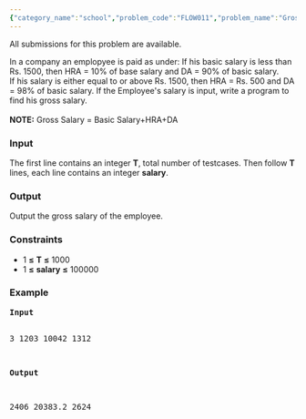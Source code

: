 ```yaml
---
{"category_name":"school","problem_code":"FLOW011","problem_name":"Gross Salary","languages_supported":{"0":"ADA","1":"ASM","2":"BASH","3":"BF","4":"C","5":"C99 strict","6":"CAML","7":"CLOJ","8":"CLPS","9":"CPP 4.3.2","10":"CPP 4.9.2","11":"CPP14","12":"CS2","13":"D","14":"ERL","15":"FORT","16":"FS","17":"GO","18":"HASK","19":"ICK","20":"ICON","21":"JAVA","22":"JS","23":"LISP clisp","24":"LISP sbcl","25":"LUA","26":"NEM","27":"NICE","28":"NODEJS","29":"PAS fpc","30":"PAS gpc","31":"PERL","32":"PERL6","33":"PHP","34":"PIKE","35":"PRLG","36":"PYPY","37":"PYTH","38":"PYTH 3.4","39":"RUBY","40":"SCALA","41":"SCM chicken","42":"SCM guile","43":"SCM qobi","44":"ST","45":"TCL","46":"TEXT","47":"WSPC"},"max_timelimit":1,"source_sizelimit":50000,"problem_author":"vicky002","problem_tester":null,"date_added":"27-04-2015","tags":{"0":"vicky002"},"time":{"view_start_date":1436519986,"submit_start_date":1436519986,"visible_start_date":1436519986,"end_date":1735669800},"layout":"problem"}
---
```

<span class="solution-visible-txt">All submissions for this problem are available.</span><p>
In a company an emplopyee is paid as under: 
If his basic salary is less than Rs. 1500, then HRA = 10% of base salary and DA = 90% of basic salary. <br/> If his salary is either equal to or above Rs. 1500, then HRA = Rs. 500 and DA = 98% of basic salary. If the Employee's salary is input, write a program to find his gross salary.
<br/><br/>
<b>NOTE:</b> Gross Salary = Basic Salary+HRA+DA 
</p>

<h3>Input</h3>
<p> 
The first line contains an integer <b>T</b>, total number of testcases. Then follow <b>T</b> lines, each line contains an integer <b>salary</b>. 
</p>

<h3>Output</h3>
<p>Output the gross salary of the employee.</p>


<h3>Constraints</h3>
<ul>
<li>1 <b>≤</b> <b>T</b> <b>≤</b> 1000</li>
<li>1 <b>≤</b> <b>salary</b> <b>≤</b> 100000</li>
</ul>

<h3>Example</h3>
<pre>
<b>Input</b>

3 
1203
10042
1312

<b>Output</b>

2406
20383.2
2624
</pre>
